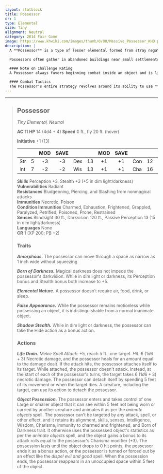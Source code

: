 ```yaml
---
layout: statblock
title: Possessor
cr: 1
type: Elemental
size: Tiny
alignment: Neutral
category: 2014 Fair Game
image: https://www.khwiki.com/images/thumb/0/08/Massive_Possessor_KHD.png/180px-Massive_Possessor_KHD.png
description: |
  A **Possessor** is a type of lesser elemental formed from stray negative emotions and thoughts that have coalesced over a long period of time. It is emotionless and acts purely on instinct to survive by draining the life force of living creatures it comes across. The creature is frail in its naked form, and thus relies on its **Object Possession** ability to beat its prey into submission before moving in to safely feed.
  
  Possessors often gather in abandoned buildings near small settlements, lying in wait for curious individuals to investigate rumors of "the old haunted house on the hill."
  
  #### Note on Challenge Rating
  A Possessor always favors beginning combat inside an object and is likely to surprise the adventuring party given its **False Appearance** trait. Treat the possessor as a **CR 3** (700 XP) if it begins combat already possessing an object.

  #### Combat Tactics
  The Possessor's entire strategy revolves around its ability to use **Object Possession** to gain a protective shell and increase its lethality. It uses its natural stealth from **Born of Darkness** to lie in wait (**False Appearance**). Once possessing an object, it attacks aggressively. When the object is defeated, the possessor quickly uses **Life Drain** to attach itself to a target, draining life and healing itself, while relying on its **Amorphous** and damage immunities to survive.
---
```


___
> ## Possessor
> *Tiny Elemental, Neutral*
> 
> **AC** 11 **HP** 14 (4d4 + 4) **Speed** 0 ft., fly 20 ft. (hover)
> 
> **Initiative** +1 (13)
>
> | | | MOD | SAVE | | | MOD | SAVE | | | MOD | SAVE |
> |:--|:-:|:----:|:----:|:--|:-:|:----:|:----:|:--|:-:|:----:|:----:|
> |Str| 5| -3 | -3 |Dex| 13| +1 | +1 |Con| 12| +1 | +1 |
> |Int| 7| -2 | -2 |Wis| 13| +1 | +1 |Cha| 16| +3 | +3 |
>
> **Skills** Perception +3, Stealth +3 (+5 in dim light/darkness)  
> **Vulnerabilities** Radiant  
> **Resistances** Bludgeoning, Piercing, and Slashing from nonmagical attacks  
> **Immunities** Necrotic, Poison  
> **Condition Immunities** Charmed, Exhaustion, Frightened, Grappled, Paralyzed, Petrified, Poisoned, Prone, Restrained  
> **Senses** Blindsight 30 ft., Darkvision 120 ft., Passive Perception 13 (15 in dim light/darkness)  
> **Languages** None  
> **CR** 1 (XP 200; PB +2)
>
> ### Traits
>
> ***Amorphous.*** The possessor can move through a space as narrow as 1 inch wide without squeezing.
>
> ***Born of Darkness.*** Magical darkness does not impede the possessor's darkvision. While in dim light or darkness, its Perception bonus and Stealth bonus both increase to +5.
>
> ***Elemental Nature.*** A possessor doesn't require air, food, drink, or sleep.
>
> ***False Appearance.*** While the possessor remains motionless while possessing an object, it is indistinguishable from a normal inanimate object.
>
> ***Shadow Stealth.*** While in dim light or darkness, the possessor can take the Hide action as a bonus action.
>
> ### Actions
>
> ***Life Drain.*** *Melee Spell Attack:* +5, reach 5 ft., one target. *Hit:* 6 ($1d6 + 3$) Necrotic damage, and the possessor heals for an amount equal to the damage dealt. If the attack hits, the possessor attaches itself to its target. While attached, the possessor doesn't attack. Instead, at the start of each of the possessor's turns, the target takes 6 ($1d6 + 3$) necrotic damage. The possessor can detach itself by spending 5 feet of its movement or when the target dies. A creature, including the target, can use its action to detach the possessor.
>
> ***Object Possession.*** The possessor enters and takes control of one Large or smaller object that it can see within 5 feet not being worn or carried by another creature and animates it as per the *animate objects* spell. The possessor can't be targeted by any attack, spell, or other effect, and it retains its alignment, skills, senses, Intelligence, Wisdom, Charisma, immunity to charmed and frightened, and Born of Darkness trait. It otherwise uses the possessed object's statistics as per the *animate objects* spell, and the object gains a bonus to its attack rolls equal to the possessor's Charisma modifier (+3). The possession lasts until the object drops to 0 hit points, the possessor ends it as a bonus action, or the possessor is turned or forced out by an effect like the *dispel evil and good* spell. When the possession ends, the possessor reappears in an unoccupied space within 5 feet of the object.